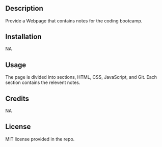 # <Prework Study Guide Webpage>

## Description

Provide a Webpage that contains notes for the coding bootcamp.

## Installation

NA

## Usage

The page is divided into sections, HTML, CSS, JavaScript, and Git. Each section contains the relevent notes.

## Credits

NA

## License

MIT license provided in the repo.

